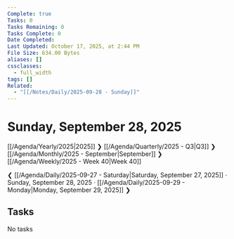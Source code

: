 ```yaml
---
Complete: true
Tasks: 0
Tasks Remaining: 0
Tasks Complete: 0
Date Completed:
Last Updated: October 17, 2025, at 2:44 PM
File Size: 634.00 Bytes
aliases: []
cssclasses:
  - full_width
tags: []
Related:
  - "[[/Notes/Daily/2025-09-28 - Sunday]]"
---
```

# Sunday, September 28, 2025

[[/Agenda/Yearly/2025|2025]] ❯ [[/Agenda/Quarterly/2025 - Q3|Q3]] ❯ [[/Agenda/Monthly/2025 - September|September]] ❯ [[/Agenda/Weekly/2025 - Week 40|Week 40]]

❮ [[/Agenda/Daily/2025-09-27 - Saturday|Saturday, September 27, 2025]] · Sunday, September 28, 2025 · [[/Agenda/Daily/2025-09-29 - Monday|Monday, September 29, 2025]] ❯

## Tasks

<span class="placeholder">No tasks</span>
